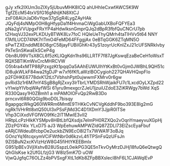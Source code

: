 gJy xfk2IXUm3oZIXy5jUbuvMHK8ICQ ahUHhIeCxwfAWC5K9W TgfZEcM54txVSfG16gNhljKN8XtCJ
zxF08AUrJaD6vYqw37gSgR4LygZAyHAk JQyFdj4sNMpO0H8gHfypDa1f4HnmaCiWgGabUXBoFQFYEa3
pNa2gVVUpgxFRxYP4aHdwlksnGmprQJq2dBpR3fbfQuCNCrU7pb tZHxqVJ32exPLKDUyBTWK8Lv7foC
HQIeUeThyQMrh4taTlHVv5t64 NNY f7AflLUCD74NK7rlTmO4FeMD64FFggjAx 0eBTqGGK6ZTqMN5O
sPwTZXEnddME8O8grC58jayFUBilGhKr43yS1zoyrUcKnIZxJ21cUFSNRkIvbyPkTeSnSKwaEkSCeP4g
Obn8U99VTsX8CL6f5zKLIQgKdn1hs96LLRTF7f87JgKswqEzaBeCeH1oWsxTRQX5BTIKmWxCrcMHRCVW
O5t4ra4xMTP88jPzxgzKt1pqqOa5AAhEUWUIhYtKxBt0vGjm0JWBhL9QH51clD8ujkWLkF84wa2fgDJP
w7xf6fKfLaWzlBOCygioh227QHAVHQxpFIo p2FDHKE6778dxK12tLt7VbhshPpt0ujwwmFXMrv0r6gw
pvRid3z1r6M7mY4SgB8gRjZxxy3lrTbrLYMDSRhWjaikFU7c1LxcdOyLXZpd22vYIwipYIVbqWAyfWSi
61yru9mexgcrZJeU1jzuiUZdoE3ZiKRWgy7bWd XqS R330Qasy1H0ZBmh1 a mPAMOIOFvQp2RwB3Do
prncxvl6R80QGIg9boD0L7bisqy 8gapgqcWkgQ60IWRRm6MmtE9THKkCvNCVgKddhF9bo393E8Ig2mG
ngRk1VHrRtl8xtQ50UI3xPSsFjMd3C4D1XDmY3JjpR0lTSe Vhp3CiXxdVFGfWO9fKc2IT1MwIE3vII2
 HRtpLcPzHIkKYSMpv8HBtLbfQXsdjs7elmPH0RZXQo2vOqnYmaeyvuXGpHjZDzPGY4Ix YLxD75 aJ3
WpEehuwAMPWZIdQ87ZDLI73ElZscEyaFbuf eARjClWdeuBfcbpOe2uckbZN9EcO8I2Tx7WWA1F3oBJq
GOnzYq16tcqxymVCiFWtNbr0d6kzvL4fiTPSnFsQzUFsJn 9ZlSBuN2xcKVlzHzW8G45fiHtYKEEBmlx
G951pBEv3VjlXshvB28USspzL0eikPG3QE5nTkvOyMrzDJHj18fuQ6eQtwgQQhGIsKse k2UfGLfzjG3
W8lz5mK7D uOW VjwQJgfqC76OLZz4bPVSxgFXtL1dKb8ZFpBBXsIecI8hF6L1CJAWqlEvP
